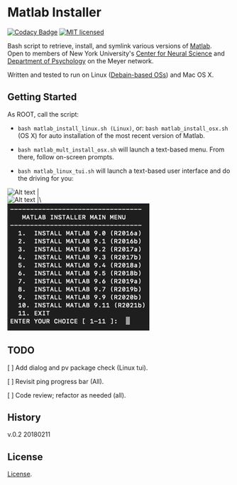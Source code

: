 # Matlab Installer

[![Codacy Badge](https://api.codacy.com/project/badge/Grade/c7574e6abc1840ab95a0f622170a9af1)](https://www.codacy.com/app/marshki/matlab_installer?utm_source=github.com&amp;utm_medium=referral&amp;utm_content=marshki/matlab_installer&amp;utm_campaign=Badge_Grade)
[![MIT licensed](https://img.shields.io/badge/license-MIT-blue.svg)](https://raw.githubusercontent.com/hyperium/hyper/master/LICENSE)

Bash script to retrieve, install, and symlink various versions of [Matlab](https://www.mathworks.com/products/matlab.html).   
Open to members of New York University's [Center for Neural Science](http://www.cns.nyu.edu/) and [Department of Psychology](http://www.psych.nyu.edu/psychology.html) on the Meyer network.   

Written and tested to run on Linux ([Debain-based OSs](https://www.debian.org/derivatives/#list)) and Mac OS X.  

## Getting Started 

As ROOT, call the script: 

* `bash matlab_install_linux.sh (Linux)`, or: `bash matlab_install_osx.sh` (OS X) for auto installation of the most recent version of Matlab. 

* `bash matlab_mult_install_osx.sh` will launch a text-based menu. From there, follow on-screen prompts.

* `bash matlab_linux_tui.sh` will launch a text-based user interface and do the driving for you: 

![Alt text](https://github.com/marshki/matlab_installer/blob/master/docs/ping_cns.png "ping") |\
![Alt text](https://github.com/marshki/matlab_installer/blob/master/docs/retrieve_matlab.png "retrieve") |\     
![Alt text](https://github.com/marshki/matlab_installer/blob/master/docs/matlab_multi.png "multi-install")


## TODO

[ ] Add dialog and pv package check (Linux tui).  

[ ] Revisit ping progress bar (All). 

[ ] Code review; refactor as needed (all). 

## History 
v.0.2 20180211

## License 
[License](https://github.com/marshki/matlab_installer/blob/master/LICENSE). 
